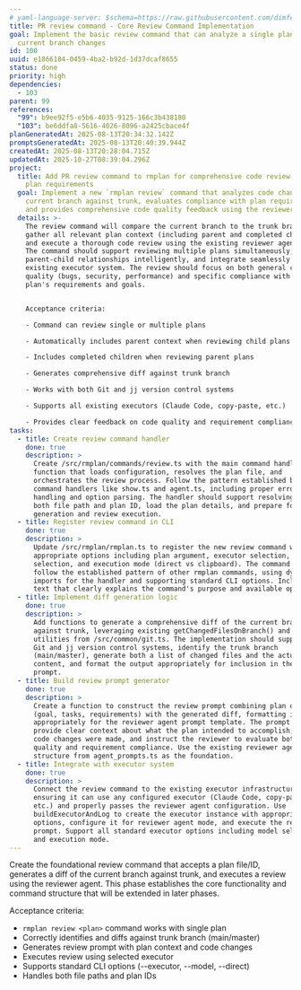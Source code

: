 ```yaml
---
# yaml-language-server: $schema=https://raw.githubusercontent.com/dimfeld/llmutils/main/schema/rmplan-plan-schema.json
title: PR review command - Core Review Command Implementation
goal: Implement the basic review command that can analyze a single plan against
  current branch changes
id: 100
uuid: e1866184-0459-4ba2-b92d-1d37dcaf8655
status: done
priority: high
dependencies:
  - 103
parent: 99
references:
  "99": b9ee92f5-e5b6-4035-9125-166c3b438180
  "103": be6ddfa8-5616-4026-8096-a2425cbace4f
planGeneratedAt: 2025-08-13T20:34:32.142Z
promptsGeneratedAt: 2025-08-13T20:40:39.944Z
createdAt: 2025-08-13T20:28:04.715Z
updatedAt: 2025-10-27T08:39:04.296Z
project:
  title: Add PR review command to rmplan for comprehensive code review against
    plan requirements
  goal: Implement a new `rmplan review` command that analyzes code changes on the
    current branch against trunk, evaluates compliance with plan requirements,
    and provides comprehensive code quality feedback using the reviewer agent.
  details: >-
    The review command will compare the current branch to the trunk branch,
    gather all relevant plan context (including parent and completed children),
    and execute a thorough code review using the existing reviewer agent prompt.
    The command should support reviewing multiple plans simultaneously, handle
    parent-child relationships intelligently, and integrate seamlessly with the
    existing executor system. The review should focus on both general code
    quality (bugs, security, performance) and specific compliance with the
    plan's requirements and goals.


    Acceptance criteria:

    - Command can review single or multiple plans

    - Automatically includes parent context when reviewing child plans

    - Includes completed children when reviewing parent plans

    - Generates comprehensive diff against trunk branch

    - Works with both Git and jj version control systems

    - Supports all existing executors (Claude Code, copy-paste, etc.)

    - Provides clear feedback on code quality and requirement compliance
tasks:
  - title: Create review command handler
    done: true
    description: >
      Create /src/rmplan/commands/review.ts with the main command handler
      function that loads configuration, resolves the plan file, and
      orchestrates the review process. Follow the pattern established by other
      command handlers like show.ts and agent.ts, including proper error
      handling and option parsing. The handler should support resolving plans by
      both file path and plan ID, load the plan details, and prepare for diff
      generation and review execution.
  - title: Register review command in CLI
    done: true
    description: >
      Update /src/rmplan/rmplan.ts to register the new review command with
      appropriate options including plan argument, executor selection, model
      selection, and execution mode (direct vs clipboard). The command should
      follow the established pattern of other rmplan commands, using dynamic
      imports for the handler and supporting standard CLI options. Include help
      text that clearly explains the command's purpose and available options.
  - title: Implement diff generation logic
    done: true
    description: >
      Add functions to generate a comprehensive diff of the current branch
      against trunk, leveraging existing getChangedFilesOnBranch() and Git/jj
      utilities from /src/common/git.ts. The implementation should support both
      Git and jj version control systems, identify the trunk branch
      (main/master), generate both a list of changed files and the actual diff
      content, and format the output appropriately for inclusion in the review
      prompt.
  - title: Build review prompt generator
    done: true
    description: >
      Create a function to construct the review prompt combining plan details
      (goal, tasks, requirements) with the generated diff, formatting it
      appropriately for the reviewer agent prompt template. The prompt should
      provide clear context about what the plan intended to accomplish, what
      code changes were made, and instruct the reviewer to evaluate both code
      quality and requirement compliance. Use the existing reviewer agent prompt
      structure from agent_prompts.ts as the foundation.
  - title: Integrate with executor system
    done: true
    description: >
      Connect the review command to the existing executor infrastructure,
      ensuring it can use any configured executor (Claude Code, copy-paste,
      etc.) and properly passes the reviewer agent configuration. Use
      buildExecutorAndLog to create the executor instance with appropriate
      options, configure it for reviewer agent mode, and execute the review
      prompt. Support all standard executor options including model selection
      and execution mode.
---
```


Create the foundational review command that accepts a plan file/ID, generates a diff of the current branch against trunk, and executes a review using the reviewer agent. This phase establishes the core functionality and command structure that will be extended in later phases.

Acceptance criteria:
- `rmplan review <plan>` command works with single plan
- Correctly identifies and diffs against trunk branch (main/master)
- Generates review prompt with plan context and code changes
- Executes review using selected executor
- Supports standard CLI options (--executor, --model, --direct)
- Handles both file paths and plan IDs
